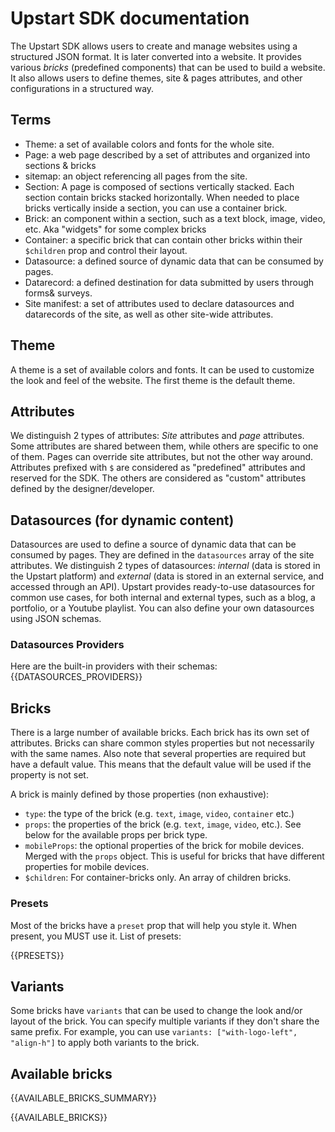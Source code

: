 # Upstart SDK documentation

The Upstart SDK allows users to create and manage websites using a structured JSON format.
It is later converted into a website.
It provides various *bricks* (predefined components) that can be used to build a website. It also
allows users to define themes, site & pages attributes, and other configurations in a structured way.

## Terms
- Theme: a set of available colors and fonts for the whole site.
- Page: a web page described by a set of attributes and organized into sections & bricks
- sitemap: an object referencing all pages from the site.
- Section: A page is composed of sections vertically stacked. Each section contain bricks stacked horizontally.
  When needed to place bricks vertically inside a section, you can use a container brick.
- Brick: an component within a section, such as a text block, image, video, etc. Aka "widgets" for some complex bricks
- Container: a specific brick that can contain other bricks within their `$children` prop and control their layout.
- Datasource: a defined source of dynamic data that can be consumed by pages.
- Datarecord: a defined destination for data submitted by users through forms& surveys.
- Site manifest: a set of attributes used to declare datasources and datarecords of the site, as well as other site-wide attributes.

## Theme
A theme is a set of available colors and fonts. It can be used to customize the look and feel of the website.
The first theme is the default theme.

## Attributes
We distinguish 2 types of attributes: *Site* attributes and *page* attributes.
Some attributes are shared between them, while others are specific to one of them. Pages can override site attributes, but not the other way around. Attributes prefixed with `$` are considered as "predefined" attributes and reserved for the SDK. The others are considered as "custom" attributes defined by the designer/developer.

## Datasources (for dynamic content)
Datasources are used to define a source of dynamic data that can be consumed by pages. They are defined in the `datasources` array of the site attributes.
We distinguish 2 types of datasources: *internal* (data is stored in the Upstart platform) and *external* (data is stored in an external service, and accessed through an API).
Upstart provides ready-to-use datasources for common use cases, for both internal and external types, such as a blog, a portfolio, or a Youtube playlist. You can also define your own datasources using JSON schemas.

### Datasources Providers
Here are the built-in providers with their schemas:
{{DATASOURCES_PROVIDERS}}

## Bricks
There is a large number of available bricks. Each brick has its own set of attributes.
Bricks can share common styles properties but not necessarily with the same names.
Also note that several properties are required but have a default value.
This means that the default value will be used if the property is not set.

A brick is mainly defined by those properties (non exhaustive):
- `type`: the type of the brick (e.g. `text`, `image`, `video`, `container` etc.)
- `props`: the properties of the brick (e.g. `text`, `image`, `video`, etc.). See below for the available props per brick type.
- `mobileProps`: the optional properties of the brick for mobile devices. Merged with the `props` object. This is useful for bricks that have different properties for mobile devices.
- `$children`: For container-bricks only. An array of children bricks.

### Presets
Most of the bricks have a `preset` prop that will help you style it. When present, you MUST use it.
List of presets:

{{PRESETS}}

## Variants
Some bricks have `variants` that can be used to change the look and/or layout of the brick.
You can specify multiple variants if they don't share the same prefix.
For example, you can use `variants: ["with-logo-left", "align-h"]` to apply both variants to the brick.

## Available bricks
{{AVAILABLE_BRICKS_SUMMARY}}

{{AVAILABLE_BRICKS}}
